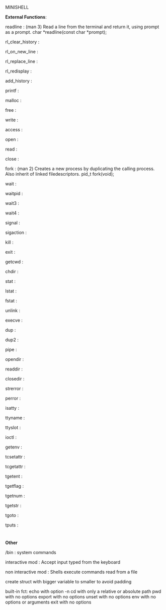 MINISHELL

__External Functions__:

readline : (man 3) Read a line from the terminal and return it, using prompt as a prompt. char *readline(const char *prompt);

rl_clear_history :

rl_on_new_line :

rl_replace_line :

rl_redisplay :

add_history :

printf :

malloc :

free :

write :

access :

open :

read :

close :

fork : (man 2) Creates a new process by duplicating the calling process. Also inherit of linked filedescriptors. pid_t fork(void);

wait :

waitpid :

wait3 :

wait4 :

signal :

sigaction :

kill :

exit :

getcwd :

chdir :

stat :

lstat :

fstat :

unlink :

execve :

dup :

dup2 :

pipe :

opendir :

readdir :

closedir :

strerror :

perror :

isatty :

ttyname :

ttyslot :

ioctl :

getenv :

tcsetattr :

tcgetattr :

tgetent :

tgetflag :

tgetnum :

tgetstr :

tgoto :

tputs :


#

__Other__

/bin : system commands

interactive mod : Accept input typed from the keyboard

non interactive mod : Shells execute commands read from a file

create struct with bigger variable to smaller to avoid padding

built-in fct:
echo with option -n
cd with only a relative or absolute path
pwd with no options
export with no options
unset with no options
env with no options or arguments
exit with no options